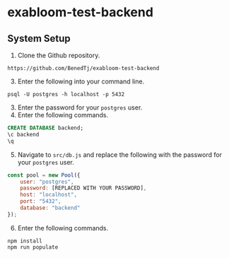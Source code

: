 # exabloom-test-backend
## System Setup
1. Clone the Github repository.
```
https://github.com/BenedTj/exabloom-test-backend
``` 
3. Enter the following into your command line.
```
psql -U postgres -h localhost -p 5432
```
3. Enter the password for your `postgres` user.
4. Enter the following commands.
~~~~sql
CREATE DATABASE backend;
\c backend
\q
~~~~
5. Navigate to `src/db.js` and replace the following with the password for your `postgres` user.
```javascript
const pool = new Pool({
    user: "postgres",
    password: [REPLACED WITH YOUR PASSWORD],
    host: "localhost",
    port: "5432",
    database: "backend"
});
```
6. Enter the following commands.
```
npm install
npm run populate
```
